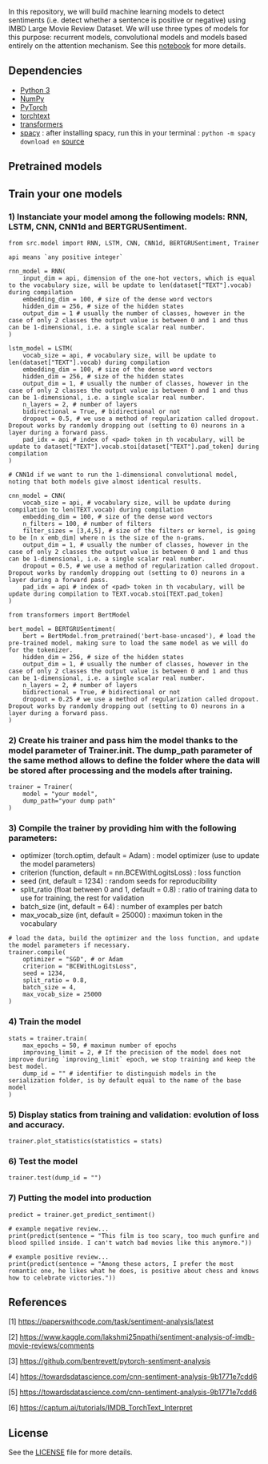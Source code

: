 In this repository, we will build machine learning models to detect sentiments (i.e. detect whether a sentence is positive or negative) using IMBD ​Large Movie Review Dataset. We will use three types of models for this purpose: recurrent models, convolutional models and models based entirely on the attention mechanism. See this [notebook](notebook.ipynb) for more details.

## Dependencies

- [Python 3](https://www.python.org/downloads/)
- [NumPy](http://www.numpy.org/)
- [PyTorch](http://pytorch.org/) 
- [torchtext](https://pypi.org/project/torchtext/)
- [transformers](https://pypi.org/project/transformers/)
- [spacy](https://pypi.org/project/spacy/) : after installing spacy, run this in your terminal : `python -m spacy download en` [source](https://github.com/hamelsmu/Seq2Seq_Tutorial/issues/1)

##  Pretrained models


## Train your one models

### 1) Instanciate your model among the following models: RNN, LSTM, CNN, CNN1d and BERTGRUSentiment.

```
from src.model import RNN, LSTM, CNN, CNN1d, BERTGRUSentiment, Trainer
```
```
api means `any positive integer`
```
```
rnn_model = RNN(
    input_dim = api, dimension of the one-hot vectors, which is equal to the vocabulary size, will be update to len(dataset["TEXT"].vocab) during compilation
    embedding_dim = 100, # size of the dense word vectors
    hidden_dim = 256, # size of the hidden states
    output_dim = 1 # usually the number of classes, however in the case of only 2 classes the output value is between 0 and 1 and thus can be 1-dimensional, i.e. a single scalar real number.
)
```

```
lstm_model = LSTM(
    vocab_size = api, # vocabulary size, will be update to len(dataset["TEXT"].vocab) during compilation
    embedding_dim = 100, # size of the dense word vectors
    hidden_dim = 256, # size of the hidden states
    output_dim = 1, # usually the number of classes, however in the case of only 2 classes the output value is between 0 and 1 and thus can be 1-dimensional, i.e. a single scalar real number.
    n_layers = 2, # number of layers
    bidirectional = True, # bidirectional or not
    dropout = 0.5, # we use a method of regularization called dropout. Dropout works by randomly dropping out (setting to 0) neurons in a layer during a forward pass.
    pad_idx = api # index of <pad> token in th vocabulary, will be update to dataset["TEXT"].vocab.stoi[dataset["TEXT"].pad_token] during compilation
)
```

```
# CNN1d if we want to run the 1-dimensional convolutional model, noting that both models give almost identical results.

cnn_model = CNN( 
    vocab_size = api, # vocabulary size, will be update during compilation to len(TEXT.vocab) during compilation
    embedding_dim = 100, # size of the dense word vectors
    n_filters = 100, # number of filters
    filter_sizes = [3,4,5], # size of the filters or kernel, is going to be [n x emb_dim] where n is the size of the n-grams.
    output_dim = 1, # usually the number of classes, however in the case of only 2 classes the output value is between 0 and 1 and thus can be 1-dimensional, i.e. a single scalar real number.
    dropout = 0.5, # we use a method of regularization called dropout. Dropout works by randomly dropping out (setting to 0) neurons in a layer during a forward pass.
    pad_idx = api # index of <pad> token in th vocabulary, will be update during compilation to TEXT.vocab.stoi[TEXT.pad_token]
)
```

```
from transformers import BertModel

bert_model = BERTGRUSentiment(
    bert = BertModel.from_pretrained('bert-base-uncased'), # load the pre-trained model, making sure to load the same model as we will do for the tokenizer.
    hidden_dim = 256, # size of the hidden states
    output_dim = 1, # usually the number of classes, however in the case of only 2 classes the output value is between 0 and 1 and thus can be 1-dimensional, i.e. a single scalar real number.
    n_layers = 2, # number of layers
    bidirectional = True, # bidirectional or not
    dropout = 0.25 # we use a method of regularization called dropout. Dropout works by randomly dropping out (setting to 0) neurons in a layer during a forward pass.
)
```

### 2) Create his trainer and pass him the model thanks to the model parameter of Trainer.__init__. The dump_path parameter of the same method allows to define the folder where the data will be stored after processing and the models after training.

```
trainer = Trainer(
    model = "your model", 
    dump_path="your dump path"
)
```

### 3) Compile the trainer by providing him with the following parameters:

- optimizer (torch.optim, default = Adam) : model optimizer (use to update the model parameters)
- criterion (function, default = nn.BCEWithLogitsLoss) : loss function 
- seed (int, default = 1234) : random seeds for reproducibility
- split_ratio (float between 0 and 1, default = 0.8) : ratio of training data to use for training, the rest for validation
- batch_size (int, default = 64) : number of examples per batch
- max_vocab_size (int, default = 25000) : maximun token in the vocabulary

```
# load the data, build the optimizer and the loss function, and update the model parameters if necessary.
trainer.compile(
    optimizer = "SGD", # or Adam
    criterion = "BCEWithLogitsLoss", 
    seed = 1234, 
    split_ratio = 0.8, 
    batch_size = 4, 
    max_vocab_size = 25000 
)
```

### 4) Train the model

```
stats = trainer.train(
    max_epochs = 50, # maximun number of epochs
    improving_limit = 2, # If the precision of the model does not improve during `improving_limit` epoch, we stop training and keep the best model.
    dump_id = "" # identifier to distinguish models in the serialization folder, is by default equal to the name of the base model
)
```

### 5) Display statics from training and validation: evolution of loss and accuracy.

```
trainer.plot_statistics(statistics = stats)
```

### 6) Test the model

```
trainer.test(dump_id = "")
```

### 7) Putting the model into production

```
predict = trainer.get_predict_sentiment()
```
```
# example negative review...
print(predict(sentence = "This film is too scary, too much gunfire and blood spilled inside. I can't watch bad movies like this anymore."))
```
```
# example positive review...
print(predict(sentence = "Among these actors, I prefer the most romantic one, he likes what he does, is positive about chess and knows how to celebrate victories."))
```

## References

[1] https://paperswithcode.com/task/sentiment-analysis/latest

[2] https://www.kaggle.com/lakshmi25npathi/sentiment-analysis-of-imdb-movie-reviews/comments

[3] https://github.com/bentrevett/pytorch-sentiment-analysis  

[4] https://towardsdatascience.com/cnn-sentiment-analysis-9b1771e7cdd6

[5] https://towardsdatascience.com/cnn-sentiment-analysis-9b1771e7cdd6

[6] https://captum.ai/tutorials/IMDB_TorchText_Interpret

## License
See the [LICENSE](LICENSE) file for more details.